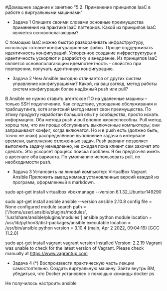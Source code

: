 #Домашнее задание к занятию "5.2. Применение принципов IaaC в работе с виртуальными машинами"

- Задача 1
Опишите своими словами основные преимущества применения на практике IaaC паттернов.
Какой из принципов IaaC является основополагающим?

С помощью IaaC можно быстро разворачивать инфраструктуру, используя готовые конфигурационные файлы. Проще поддерживать идентичность конфигураций. Ускоренное создание инфраструктуры и идентичность ускоряют и разработку и внедрение. 
Из принципов IaaC является основополагающим идемпотентность - свойство при повторении, получать идентичную конфигурацию.

- Задача 2
Чем Ansible выгодно отличается от других систем управление конфигурациями?
Какой, на ваш взгляд, метод работы систем конфигурации более надёжный push или pull?

В Ansible не нужно ставить агентское ПО на удаленные машины – только SSH подключение. Как следствие, упрощение обслуживания и траблшутинга, хотя агентский метод имеет свои преимущества. По этому продукту наработан большой опыт у сообщества, просто искать информацию. 
Оба метода push и pull вполне жизнеспособны. Pull метод хорош тем, что им проще обслуживать выключенные компьютеры; они запрашивают конфиг, когда включатся. Но и в push есть (должно быть, точно не знаю) распределённое выполнение задачи в интервале времени, выполнение отложенных задач. Push вариант позволяет выполнить задачу немедленно, не ожидая пока клиент сам захочет это сделать. Это ускоряет процесс поиска проблем. Я бы предпочёл иметь в арсенале оба варианта. По умолчанию использовать pull, по необходимости push.


- Задача 3
Установить на личный компьютер:
VirtualBox
Vagrant
Ansible
Приложить вывод команд установленных версий каждой из программ, оформленный в markdown.

sudo apt-get install virtualbox
vboxmanage --version
6.1.32_Ubuntur149290

sudo apt-get install ansible
ansible --version
ansible 2.10.8
  config file = None
  configured module search path = ['/home/user/.ansible/plugins/modules', '/usr/share/ansible/plugins/modules']
  ansible python module location = /usr/lib/python3/dist-packages/ansible
  executable location = /usr/bin/ansible
  python version = 3.10.4 (main, Apr  2 2022, 09:04:19) [GCC 11.2.0]

sudo apt-get install vagrant
vagrant version
Installed Version: 2.2.19
Vagrant was unable to check for the latest version of Vagrant.
Please check manually at https://www.vagrantup.com

- Задача 4 (*)
Воспроизвести практическую часть лекции самостоятельно.
Создать виртуальную машину.
Зайти внутрь ВМ, убедиться, что Docker установлен с помощью команды
docker ps

Не получилось настроить ansible